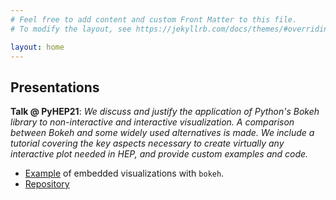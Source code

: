 ```yaml
---
# Feel free to add content and custom Front Matter to this file.
# To modify the layout, see https://jekyllrb.com/docs/themes/#overriding-theme-defaults

layout: home
---
```


Presentations
-----

**Talk @ PyHEP21**: *We discuss and justify the application of Python's Bokeh library to non-interactive and interactive visualization. A comparison between Bokeh and some widely used alternatives is made. We include a tutorial covering the key aspects necessary to create virtually any interactive plot needed in HEP, and provide custom examples and code.*
- [Example](https://b-fontana.github.io/PyHEP21BokehPresentation/) of embedded visualizations with ```bokeh```.
- [Repository](https://github.com/b-fontana/PyHEP21BokehPresentation)